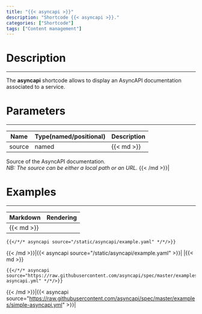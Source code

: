```yaml
---
title: "{{< asyncapi >}}"
description: "Shortcode {{< asyncapi >}}."
categories: ["Shortcode"]
tags: ["Content management"]
---
```


# Description
---

The **asyncapi** shortcode allows to display an AsyncAPI documentation associated to a service.

# Parameters
---

| Name | Type(named/positional) | Description |
| ---- | ---------------------- | ----------- |
| source | named |{{< md >}}
Source of the AsyncAPI documentation.  
*NB: The source can be either a local path or an URL.*
{{< /md >}}|

# Examples
---

| Markdown | Rendering |
| -------- | --------- |
|{{< md >}}
```
{{</*/* asyncapi source="/static/asyncapi/example.yaml" */*/>}}
```
{{< /md >}}|{{< asyncapi source="/static/asyncapi/example.yaml" >}}|
|{{< md >}}
```
{{</*/* asyncapi source="https://raw.githubusercontent.com/asyncapi/spec/master/examples/simple-asyncapi.yml" */*/>}}
```
{{< /md >}}|{{< asyncapi source="https://raw.githubusercontent.com/asyncapi/spec/master/examples/simple-asyncapi.yml" >}}|
